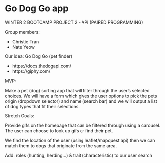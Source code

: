 # Go Dog Go app

WINTER 2 BOOTCAMP PROJECT 2 - API (PAIRED PROGRAMMING)


Group members: 
<ul>
    <li>Christie Tran</li>
    <li>Nate Yeow</li>
</ul>

Our idea: Go Dog Go (pet finder)
<ul>
    <li>https://docs.thedogapi.com/</li>
    <li>https://giphy.com/</li>
</ul>


MVP:

Make a pet (dog) sorting app that will filter through the user’s selected choices. We will have a form which gives the user options to pick the pets origin (dropdown selector) and name (search bar) and we will output a list of dog types that fit their selections. 


Stretch Goals:

Provide gifs on the homepage that can be filtered through using a carousel. The user can choose to look up gifs or find their pet.

We find the location of the user (using leaflet/mapquest api) then we can match them to dogs that originate from the same area.

Add: roles (hunting, herding…) & trait (characteristic)  to our user search


